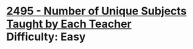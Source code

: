 # [2495 - Number of Unique Subjects Taught by Each Teacher](https://leetcode.com/problems/number-of-unique-subjects-taught-by-each-teacher/) </br> Difficulty: Easy